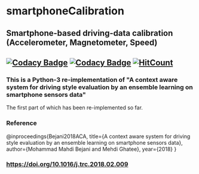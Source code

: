 # smartphoneCalibration
## Smartphone-based driving-data calibration (Accelerometer, Magnetometer, Speed)
## [![Codacy Badge](https://api.codacy.com/project/badge/Grade/f92ddecf1d3f4bce9c94c1b6d7d08435)](https://www.codacy.com/manual/aiengineer/smartphoneCalibration?utm_source=github.com&amp;utm_medium=referral&amp;utm_content=soran-ghadri/smartphoneCalibration&amp;utm_campaign=Badge_Grade) [![Codacy Badge](https://api.codacy.com/project/badge/Coverage/f92ddecf1d3f4bce9c94c1b6d7d08435)](https://www.codacy.com/manual/aiengineer/smartphoneCalibration?utm_source=github.com&utm_medium=referral&utm_content=soran-ghadri/smartphoneCalibration&utm_campaign=Badge_Coverage) [![HitCount](http://hits.dwyl.io/soran-ghadri/smartphoneCalibration.svg)](http://hits.dwyl.io/soran-ghadri/smartphoneCalibration)
### This is a Python-3 re-implementation of "A context aware system for driving style evaluation by an ensemble learning on smartphone sensors data"
The first part of which has been re-implemented so far.

### Reference
 @inproceedings{Bejani2018ACA,
  title={A context aware system for driving style evaluation by an ensemble learning on smartphone sensors data},
  author={Mohammad Mahdi Bejani and Mehdi Ghatee},
  year={2018}
}

### <https://doi.org/10.1016/j.trc.2018.02.009>
